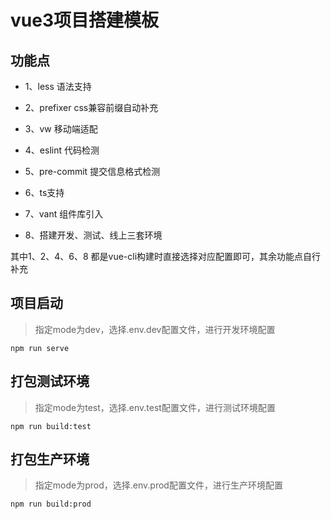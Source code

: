 

# vue3项目搭建模板


## 功能点

- 1、less 语法支持

- 2、prefixer css兼容前缀自动补充

- 3、vw 移动端适配

- 4、eslint 代码检测

- 5、pre-commit 提交信息格式检测

- 6、ts支持

- 7、vant 组件库引入

- 8、搭建开发、测试、线上三套环境


其中1、2、4、6、8 都是vue-cli构建时直接选择对应配置即可，其余功能点自行补充

## 项目启动

> 指定mode为dev，选择.env.dev配置文件，进行开发环境配置

```
npm run serve

```

## 打包测试环境

> 指定mode为test，选择.env.test配置文件，进行测试环境配置

```
npm run build:test
```

## 打包生产环境

> 指定mode为prod，选择.env.prod配置文件，进行生产环境配置

```
npm run build:prod
```